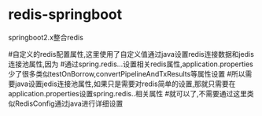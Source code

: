 # redis-springboot
springboot2.x整合redis

#自定义的redis配置属性,这里使用了自定义值通过java设置redis连接数据和jedis连接池属性,因为
#通过spring.redis...设置相关redis属性,application.properties少了很多类似testOnBorrow,convertPipelineAndTxResults等属性设置
#所以需要java设置jedis连接池属性,如果只是需要对redis简单的设置,那就只需要在application.properties设置spring.redis..相关属性
#就可以了,不需要通过这里类似RedisConfig通过java进行详细设置

